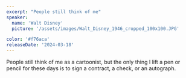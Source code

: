 ```yaml
---
excerpt: "People still think of me"
speaker:
  name: 'Walt Disney'
  picture: '/assets/images/Walt_Disney_1946_cropped_100x100.JPG'

color: '#f76aca'
releaseDate: '2024-03-18'
---
```

People still think of me as a cartoonist, but the only thing I lift a pen or pencil for these days is to sign a contract, a check, or an autograph.
